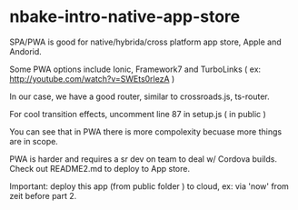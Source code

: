 # nbake-intro-native-app-store

SPA/PWA is good for native/hybrida/cross platform app store, Apple and Andorid.

Some PWA options include Ionic, Framework7 and TurboLinks
 ( ex: http://youtube.com/watch?v=SWEts0rlezA )

In our case, we have a good router, similar to crossroads.js, ts-router.

For cool transition effects, uncomment line 87 in setup.js ( in public )

You can see that in PWA there is more compolexity becuase more things are in scope.

PWA is harder and requires a sr dev on team to deal w/ Cordova builds.
Check out README2.md to deploy to App store.

Important: deploy this app (from public folder ) to cloud, ex: via 'now' from zeit before part 2.

